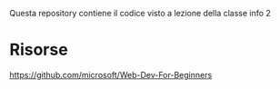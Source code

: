 Questa repository contiene il codice visto a lezione della classe info 2


# Risorse
https://github.com/microsoft/Web-Dev-For-Beginners